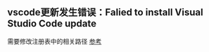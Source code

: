 ## vscode更新发生错误：Falied to install Visual Studio Code update
需要修改注册表中的相关路径 [参考](https://blog.csdn.net/2303_76225306/article/details/134356419?ops_request_misc=%257B%2522request%255Fid%2522%253A%2522171539369216800184197719%2522%252C%2522scm%2522%253A%252220140713.130102334..%2522%257D&request_id=171539369216800184197719&biz_id=0&utm_medium=distribute.pc_search_result.none-task-blog-2~all~sobaiduend~default-1-134356419-null-null.142^v100^pc_search_result_base2&utm_term=Failed%20to%20install%20Visual%20Studio%20Code%20update&spm=1018.2226.3001.4187)

